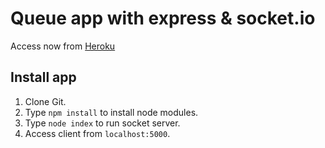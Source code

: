 # Queue app with express & socket.io

Access now from [Heroku](https://queue-app-websock.herokuapp.com/)

## Install app

1. Clone Git.
2. Type `npm install` to install node modules.
3. Type `node index` to run socket server.
4. Access client from `localhost:5000`.
